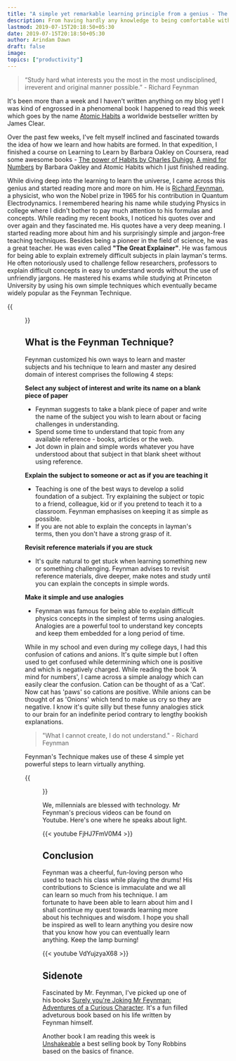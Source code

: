 ```yaml
---
title: "A simple yet remarkable learning principle from a genius - The Feynman Technique"
description: From having hardly any knowledge to being comfortable with any subject of interest. Learning to learn more effectively!
lastmod: 2019-07-15T20:18:50+05:30
date: 2019-07-15T20:18:50+05:30
author: Arindam Dawn
draft: false 
image:
topics: ["productivity"]
---
```


> “Study hard what interests you the most in the most undisciplined, irreverent and original manner possible.” - Richard Feynman

It's been more than a week and I haven't written anything on my blog yet! I was kind of engrossed in a  phenomenal book I happened to read this week which goes by the name [Atomic Habits](https://amzn.to/2lzNqMt) a worldwide bestseller written by James Clear. 

Over the past few weeks, I've felt myself inclined and fascinated towards the idea of how we learn and how habits are formed. In that expedition, I finished a course on Learning to Learn by Barbara Oakley on Coursera, read some awesome books - [The power of Habits by Charles Duhigg](https://amzn.to/2lceJwf), [A mind for Numbers](https://amzn.to/2lcGN2w) by Barbara Oakley and Atomic Habits which I just finished reading.

While diving deep into the learning to learn the universe, I came across this genius and started reading more and more on him. He is [Richard Feynman](https://en.wikipedia.org/wiki/Richard_Feynman), a physicist, who won the Nobel prize in 1965 for his contribution in Quantum Electrodynamics. I remembered hearing his name while studying Physics in college where I didn't bother to pay much attention to his formulas and concepts. While reading my recent books,  I noticed his quotes over and over again and they fascinated me. His quotes have a very deep meaning. I started reading more about him and his surprisingly simple and jargon-free teaching techniques. Besides being a pioneer in the field of science, he was a great teacher. He was even called **"The Great Explainer"**. He was famous for being able to explain extremely difficult subjects in plain layman's terms. He often notoriously used to challenge fellow researchers, professors to explain difficult concepts in easy to understand words without the use of unfriendly jargons. He mastered his exams while studying at Princeton University by using his own simple techniques which eventually became widely popular as the Feynman Technique.


{{<figure src= "https://miro.medium.com/max/2000/1*4MnjkvCDAAJt7d0KrvFBOw.png" caption= "Image credits - www.medium.com" class="tc">}}


## What is the Feynman Technique?

Feynman customized his own ways to learn and master subjects and his technique to learn and master any desired domain of interest comprises the following 4 steps:

**Select any subject of interest and write its name on a blank piece of paper** 

* Feynman suggests to take a blank piece of paper and write the name of the subject you wish to learn about or facing challenges in understanding. 
* Spend some time to understand that topic from any available reference - books, articles or the web.
* Jot down in plain and simple words whatever you have understood about that subject in that blank sheet without using reference.

**Explain the subject to someone or act as if you are teaching it**

* Teaching is one of the best ways to develop a solid foundation of a subject. Try explaining the subject or topic to a friend, colleague, kid or if you pretend to teach it to a classroom. Feynman emphasises on keeping it as simple as possible.
* If you are not able to explain the concepts in layman's terms, then you don't have a strong grasp of it.

**Revisit reference materials if you are stuck**

* It's quite natural to get stuck when learning something new or something challenging. Feynman advises to revisit reference materials, dive deeper, make notes and study until you can explain the concepts in simple words.

**Make it simple and use analogies**

* Feynman was famous for being able to explain difficult physics concepts in the simplest of terms using analogies. Analogies are a powerful tool to understand key concepts and keep them embedded for a long period of time. 

While in my school and even during my college days, I had this confusion of cations and anions. It's quite simple but I often used to get confused while determining which one is positive and which is negatively charged. 
While reading the book 'A mind for numbers', I came across a simple analogy which can easily clear the confusion. 
Cation can be thought of as a 'Cat'. Now cat has 'paws' so cations are positive. While anions can be thought of as 'Onions' which tend to make us cry so they are negative. I know it's quite silly but these funny analogies stick to our brain for an indefinite period contrary to lengthy bookish explanations.

> "What I cannot create, I do not understand." - Richard Feynman

Feynman's Technique makes use of these 4 simple yet powerful steps to learn virtually anything. 

{{<figure src= "https://www.tradebrains.in/wp-content/uploads/2019/02/the-feynman-technique-safal-niveshak.jpeg" caption= "Image credits - Safal Niveshak" class="tc">}}

We, millennials are blessed with technology. Mr Feynman's precious videos can be found on Youtube. Here's one where he speaks about light.

{{< youtube FjHJ7FmV0M4 >}}


## Conclusion

Feynman was a cheerful, fun-loving person who used to teach his class while playing the drums! His contributions to Science is immaculate and we all can learn so much from his technique. I am fortunate to have been able to learn about him and I shall continue my quest towards learning more about his techniques and wisdom. I hope you shall be inspired as well to learn anything you desire now that you know how you can eventually learn anything. Keep the lamp burning!

{{< youtube VdYujzyaX68 >}}

## Sidenote

Fascinated by Mr. Feynman, I've picked up one of his books [Surely you're Joking Mr Feynman: Adventures of a Curious Character](https://amzn.to/2jWNt4C). It's a fun filled adveturous book based on his life written by Feynman himself.

Another book I am reading this week is [Unshakeable](https://amzn.to/2jWOyJI) a best selling book by Tony Robbins based on the basics of finance.

